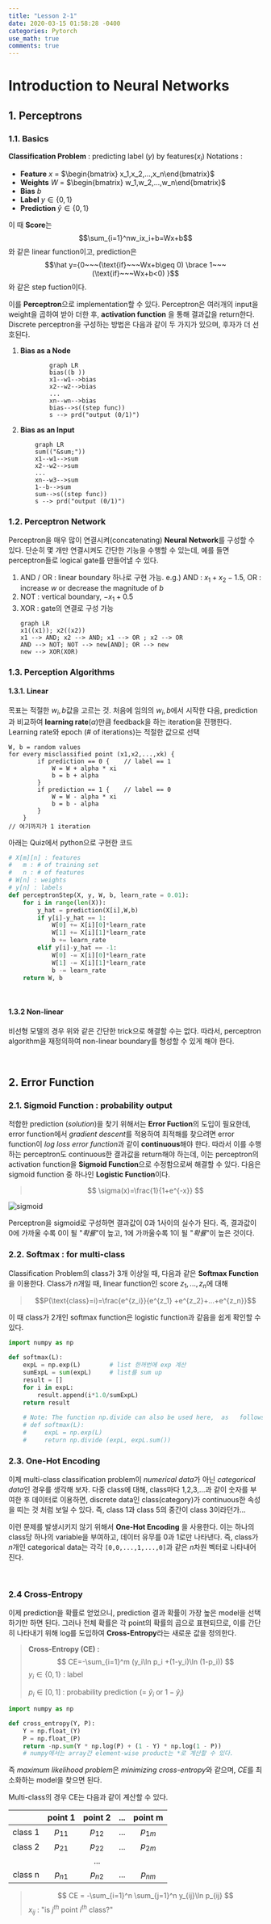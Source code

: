 ```yaml
---
title: "Lesson 2-1"
date: 2020-03-15 01:58:28 -0400
categories: Pytorch
use_math: true
comments: true
---
```


# Introduction to Neural Networks

## 1. Perceptrons

### 1.1. Basics

**Classification Problem** : predicting label ($y$) by features($x_i$)
Notations : 
* **Feature** $x$ = $\begin{bmatrix} x_1,x_2,...,x_n\end{bmatrix}$
* **Weights** $W$ = $\begin{bmatrix} w_1,w_2,...,w_n\end{bmatrix}$
* **Bias** $b$
* **Label** $y\in \{0,1\}$ 
* **Prediction** $\hat y\in\{0,1\}$

이 때 **Score**는
$$\sum_{i=1}^nw_ix_i+b=Wx+b$$
와 같은 linear function이고, prediction은
$$\hat y={0~~~(\text{if}~~~Wx+b\geq 0)
\brace
1~~~(\text{if}~~~Wx+b<0) }$$
와 같은 step fuction이다.

이를 **Perceptron**으로 implementation할 수 있다. Perceptron은 여러개의 input을 weight을 곱하여 받아 더한 후, **activation function** 을 통해 결과값을 return한다. Discrete perceptron을 구성하는 방법은 다음과 같이 두 가지가 있으며, 후자가 더 선호된다.
1. **Bias as a Node**
	```mermaid
			graph LR
			bias((b ))
			x1--w1-->bias
			x2--w2-->bias
			...
			xn--wn-->bias	
			bias-->s((step func))
			s --> prd("output (0/1)")
	```
	
2. **Bias as an Input**
	```mermaid
		graph LR
		sum(("&sum;"))
		x1--w1-->sum
		x2--w2-->sum
		...
		xn--w3-->sum
		1--b-->sum
		sum-->s((step func))
		s --> prd("output (0/1)")
	```
### 1.2. Perceptron Network
Perceptron을 매우 많이 연결시켜(concatenating) **Neural Network**를 구성할 수 있다. 단순히 몇 개만 연결시켜도 간단한 기능을 수행할 수 있는데, 예를 들면 perceptron들로 logical gate를 만들어낼 수 있다.
1. AND / OR : linear boundary 하나로 구현 가능.
	e.g.) AND : $x_1+x_2-1.5$,
	OR : increase $w$ or decrease the magnitude of $b$
2. NOT : vertical boundary, $-x_1+0.5$
3. XOR : gate의 연결로 구성 가능
	```mermaid
	graph LR
	x1((x1)); x2((x2))
	x1 --> AND; x2 --> AND; x1 --> OR ; x2 --> OR
	AND --> NOT; NOT --> new[AND]; OR --> new
	new --> XOR(XOR)
	```

### 1.3. Perception Algorithms

#### 1.3.1. Linear

목표는 적절한 $w_i, b$값을 고르는 것. 처음에 임의의 $w_i, b$에서 시작한 다음, prediction과 비교하여 **learning rate**($\alpha$)만큼 feedback을 하는 iteration을 진행한다. Learning rate와 epoch (# of iterations)는 적절한 값으로 선택
```
W, b = random values
for every misclassified point (x1,x2,...,xk) {
		if prediction == 0 {	// label == 1
			W = W + alpha * xi
			b = b + alpha
		}
		if prediction == 1 {	// label == 0
			W = W - alpha * xi
			b = b - alpha
		}
	}
// 여기까지가 1 iteration
```
아래는 Quiz에서 python으로 구현한 코드
```python
# X[m][n] : features
#	m : # of training set
#	n : # of features
# W[n] : weights
# y[n] : labels
def perceptronStep(X, y, W, b, learn_rate = 0.01):
    for i in range(len(X)):
        y_hat = prediction(X[i],W,b)
        if y[i]-y_hat == 1:
            W[0] += X[i][0]*learn_rate
            W[1] += X[i][1]*learn_rate
            b += learn_rate
        elif y[i]-y_hat == -1:
            W[0] -= X[i][0]*learn_rate
            W[1] -= X[i][1]*learn_rate
            b -= learn_rate
    return W, b
```

<br>

#### 1.3.2 Non-linear
비선형 모델의 경우 위와 같은 간단한 trick으로 해결할 수는 없다. 따라서, perceptron algorithm을 재정의하여 non-linear boundary를 형성할 수 있게 해야 한다.

<br>

## 2. Error Function

### 2.1. Sigmoid Function : probability output

적합한 prediction (*solution*)을 찾기 위해서는 **Error Fuction**의 도입이 필요한데, error function에서 *gradient descent*를 적용하여 최적해를 찾으려면 error function이 *log loss error function*과 같이 **continuous**해야 한다.
따라서 이를 수행하는 perceptron도 continuous한 결과값을 return해야 하는데, 이는 perceptron의 activation function을 **Sigmoid Function**으로 수정함으로써 해결할 수 있다. 다음은 sigmoid function 중 하나인 **Logistic Function**이다.
>$$
\sigma(x)=\frac{1}{1+e^{-x}}
$$

![sigmoid](https://upload.wikimedia.org/wikipedia/commons/thumb/8/88/Logistic-curve.svg/640px-Logistic-curve.svg.png)

Perceptron을 sigmoid로 구성하면 결과값이 0과 1사이의 실수가 된다. 즉, 결과값이 0에 가까울 수록 0이 될 "*확률*"이 높고, 1에 가까울수록 1이 될 "*확률*"이 높은 것이다.

### 2.2. Softmax : for multi-class

Classification Problem의 class가 3개 이상일 때, 다음과 같은 **Softmax Function**을 이용한다. Class가 $n$개일 때, linear function인 score $z_1,...,z_n$에 대해
>$$P(\text{class}=i)=\frac{e^{z_i}}{e^{z_1} +e^{z_2}+...+e^{z_n}}$$

이 때  class가 2개인 softmax function은 logistic function과 같음을 쉽게 확인할 수 있다.

```python
import numpy as np

def softmax(L):
    expL = np.exp(L)		# list 한꺼번에 exp 계산
    sumExpL = sum(expL)		# list를 sum up
    result = []
    for i in expL:
        result.append(i*1.0/sumExpL)
    return result
    
    # Note: The function np.divide can also be used here,  as   follows:
    # def softmax(L):
    #     expL = np.exp(L)
    #     return np.divide (expL, expL.sum())
```

### 2.3. One-Hot Encoding
이제 multi-class classification problem이 *numerical data*가 아닌 *categorical data*인 경우를 생각해 보자. 다중 class에 대해, class마다 1,2,3,...과 같이 숫자를 부여한 후 데이터로 이용하면, discrete data인 class(category)가 continuous한 속성을 띠는 것 처럼 보일 수 있다. 즉, class 1과 class 5의 중간이 class 3이라던가...

이런 문제를 발생시키지 않기 위해서 **One-Hot Encoding** 을 사용한다. 이는 하나의 class당 하나의 variable을 부여하고, 데이터 유무를 0과 1로만 나타낸다. 즉, class가 $n$개인 categorical data는 각각 `[0,0,...,1,...,0]`과 같은 $n$차원 벡터로 나타내어진다.

<br>

### 2.4 Cross-Entropy
이제 prediction을 확률로 얻었으니, prediction 결과 확률이 가장 높은 model을 선택하기만 하면 된다. 그러나 전체 확률은 각 point의 확률의 곱으로 표현되므로, 이를 간단히 나타내기 위해 log를 도입하여 **Cross-Entropy**라는 새로운 값을 정의한다.
> **Cross-Entropy (CE) :** 
> $$
> CE=-\sum_{i=1}^m (y_i\ln p_i +(1-y_i)\ln (1-p_i))
> $$
> $y_i \in \{0,1\}$ : label
> 
> $p_i \in [0,1]$ : probability prediction (= $\hat y_i$ or $1-\hat y_i$)

```python
import numpy as np

def cross_entropy(Y, P):
    Y = np.float_(Y)
    P = np.float_(P)
    return -np.sum(Y * np.log(P) + (1 - Y) * np.log(1 - P))
    # numpy에서는 array간 element-wise product는 *로 계산할 수 있다.
```
즉 *maximum likelihood problem*은 *minimizing cross-entropy*와 같으며, $CE$를 최소화하는 model을 찾으면 된다.

Multi-class의 경우 CE는 다음과 같이 계산할 수 있다.

|| point 1 | point 2 | ... | point m |
|:---:|:---:|:---:|:---:|:---:|
|class 1|$p_{11}$|$p_{12}$|...|$p_{1m}$|
|class 2|$p_{21}$|$p_{22}$|...|$p_{2m}$|
|||...|||
|class n|$p_{n1}$|$p_{n2}$|...|$p_{nm}$|
> $$
    CE = -\sum_{i=1}^n \sum_{j=1}^n y_{ij}\ln p_{ij}
> $$
> $x_{ij}$ : "is $j^{th}$ point $i^{th}$ class?"
